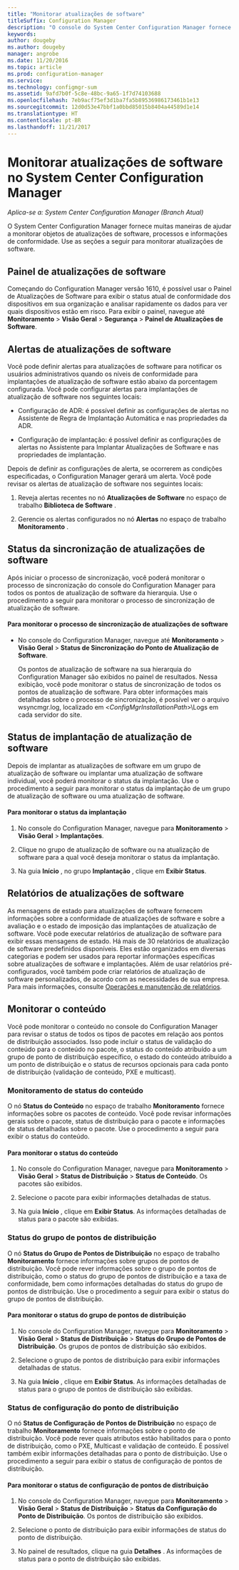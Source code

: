 ```yaml
---
title: "Monitorar atualizações de software"
titleSuffix: Configuration Manager
description: "O console do System Center Configuration Manager fornece alertas e status para monitorar atualizações e a conformidade."
keywords: 
author: dougeby
ms.author: dougeby
manager: angrobe
ms.date: 11/20/2016
ms.topic: article
ms.prod: configuration-manager
ms.service: 
ms.technology: configmgr-sum
ms.assetid: 9afd7b0f-5c8e-48bc-9a65-1f7d74103688
ms.openlocfilehash: 7eb9acf75ef3d1ba7fa5b89536986173461b1e13
ms.sourcegitcommit: 12d0d53e47bbf1a0bbd85015b8404a44589d1e14
ms.translationtype: HT
ms.contentlocale: pt-BR
ms.lasthandoff: 11/21/2017
---
```

# <a name="monitor-software-updates-in-system-center-configuration-manager"></a>Monitorar atualizações de software no System Center Configuration Manager

*Aplica-se a: System Center Configuration Manager (Branch Atual)*

O System Center Configuration Manager fornece muitas maneiras de ajudar a monitorar objetos de atualizações de software, processos e informações de conformidade. Use as seções a seguir para monitorar atualizações de software.

## <a name="software-updates-dashboard"></a>Painel de atualizações de software
Começando do Configuration Manager versão 1610, é possível usar o Painel de Atualizações de Software para exibir o status atual de conformidade dos dispositivos em sua organização e analisar rapidamente os dados para ver quais dispositivos estão em risco. Para exibir o painel, navegue até **Monitoramento** > **Visão Geral** > **Segurança** > **Painel de Atualizações de Software**.   

##  <a name="BKMK_SUAlerts"></a> Alertas de atualizações de software  
 Você pode definir alertas para atualizações de software para notificar os usuários administrativos quando os níveis de conformidade para implantações de atualização de software estão abaixo da porcentagem configurada. Você pode configurar alertas para implantações de atualização de software nos seguintes locais:  

-   Configuração de ADR: é possível definir as configurações de alertas no Assistente de Regra de Implantação Automática e nas propriedades da ADR.  

-   Configuração de implantação: é possível definir as configurações de alertas no Assistente para Implantar Atualizações de Software e nas propriedades de implantação.  

Depois de definir as configurações de alerta, se ocorrerem as condições especificadas, o Configuration Manager gerará um alerta. Você pode revisar os alertas de atualização de software nos seguintes locais:  

1.  Reveja alertas recentes no nó **Atualizações de Software** no espaço de trabalho **Biblioteca de Software** .  

2.  Gerencie os alertas configurados no nó **Alertas** no espaço de trabalho **Monitoramento** .  

##  <a name="BKMK_SUSyncStatus"></a> Status da sincronização de atualizações de software  
 Após iniciar o processo de sincronização, você poderá monitorar o processo de sincronização do console do Configuration Manager para todos os pontos de atualização de software da hierarquia. Use o procedimento a seguir para monitorar o processo de sincronização de atualização de software.  

#### <a name="to-monitor-the-software-updates-synchronization-process"></a>Para monitorar o processo de sincronização de atualizações de software  

- No console do Configuration Manager, navegue até **Monitoramento** > **Visão Geral** > **Status de Sincronização do Ponto de Atualização de Software**.  

    Os pontos de atualização de software na sua hierarquia do Configuration Manager são exibidos no painel de resultados. Nessa exibição, você pode monitorar o status de sincronização de todos os pontos de atualização de software. Para obter informações mais detalhadas sobre o processo de sincronização, é possível ver o arquivo wsyncmgr.log, localizado em <*ConfigMgrInstallationPath*>\Logs em cada servidor do site.  

##  <a name="BKMK_SUDeployStatus"></a> Status de implantação de atualização de software  
 Depois de implantar as atualizações de software em um grupo de atualização de software ou implantar uma atualização de software individual, você poderá monitorar o status da implantação. Use o procedimento a seguir para monitorar o status da implantação de um grupo de atualização de software ou uma atualização de software.  

#### <a name="to-monitor-deployment-status"></a>Para monitorar o status da implantação  

1.  No console do Configuration Manager, navegue para **Monitoramento** > **Visão Geral** > **Implantações**.  

2.  Clique no grupo de atualização de software ou na atualização de software para a qual você deseja monitorar o status da implantação.  

3.  Na guia **Início** , no grupo **Implantação** , clique em **Exibir Status**.  

##  <a name="BKMK_SUReports"></a> Relatórios de atualizações de software  
 As mensagens de estado para atualizações de software fornecem informações sobre a conformidade de atualizações de software e sobre a avaliação e o estado de imposição das implantações de atualização de software. Você pode executar relatórios de atualização de software para exibir essas mensagens de estado. Há mais de 30 relatórios de atualização de software predefinidos disponíveis. Eles estão organizados em diversas categorias e podem ser usados para reportar informações específicas sobre atualizações de software e implantações. Além de usar relatórios pré-configurados, você também pode criar relatórios de atualização de software personalizados, de acordo com as necessidades de sua empresa. Para mais informações, consulte [Operações e manutenção de relatórios](../../core/servers/manage/operations-and-maintenance-for-reporting.md).  

##  <a name="BKMK_MonitorContent"></a> Monitorar o conteúdo  
 Você pode monitorar o conteúdo no console do Configuration Manager para revisar o status de todos os tipos de pacotes em relação aos pontos de distribuição associados. Isso pode incluir o status de validação do conteúdo para o conteúdo no pacote, o status do conteúdo atribuído a um grupo de ponto de distribuição específico, o estado do conteúdo atribuído a um ponto de distribuição e o status de recursos opcionais para cada ponto de distribuição (validação de conteúdo, PXE e multicast).  

###  <a name="BKMK_ContentStatus"></a> Monitoramento de status do conteúdo  
 O nó **Status do Conteúdo** no espaço de trabalho **Monitoramento** fornece informações sobre os pacotes de conteúdo. Você pode revisar informações gerais sobre o pacote, status de distribuição para o pacote e informações de status detalhadas sobre o pacote. Use o procedimento a seguir para exibir o status do conteúdo.  

#### <a name="to-monitor-content-status"></a>Para monitorar o status do conteúdo  

1.  No console do Configuration Manager, navegue para **Monitoramento** > **Visão Geral** > **Status de Distribuição** > **Status de Conteúdo**. Os pacotes são exibidos.  

2.  Selecione o pacote para exibir informações detalhadas de status.  

3.  Na guia **Início** , clique em **Exibir Status**. As informações detalhadas de status para o pacote são exibidas.  

###  <a name="BKMK_DPGroupStatus"></a> Status do grupo de pontos de distribuição  
 O nó **Status do Grupo de Pontos de Distribuição** no espaço de trabalho **Monitoramento** fornece informações sobre grupos de pontos de distribuição. Você pode rever informações sobre o grupo de pontos de distribuição, como o status do grupo de pontos de distribuição e a taxa de conformidade, bem como informações detalhadas do status do grupo de pontos de distribuição. Use o procedimento a seguir para exibir o status do grupo de pontos de distribuição.  

#### <a name="to-monitor-distribution-point-group-status"></a>Para monitorar o status do grupo de pontos de distribuição  

1.  No console do Configuration Manager, navegue para **Monitoramento** > **Visão Geral** > **Status de Distribuição** > **Status do Grupo de Pontos de Distribuição**. Os grupos de pontos de distribuição são exibidos.  

2.  Selecione o grupo de pontos de distribuição para exibir informações detalhadas de status.  

3.  Na guia **Início** , clique em **Exibir Status**. As informações detalhadas de status para o grupo de pontos de distribuição são exibidas.  

###  <a name="BKMK_DPConfigStatus"></a> Status de configuração do ponto de distribuição  
 O nó **Status de Configuração de Pontos de Distribuição** no espaço de trabalho **Monitoramento** fornece informações sobre o ponto de distribuição. Você pode rever quais atributos estão habilitados para o ponto de distribuição, como o PXE, Multicast e validação de conteúdo. É possível também exibir informações detalhadas para o ponto de distribuição. Use o procedimento a seguir para exibir o status de configuração de pontos de distribuição.  

#### <a name="to-monitor-distribution-point-configuration-status"></a>Para monitorar o status de configuração de pontos de distribuição  

1.  No console do Configuration Manager, navegue para **Monitoramento** > **Visão Geral** > **Status de Distribuição** > **Status da Configuração do Ponto de Distribuição**. Os pontos de distribuição são exibidos.  

2.  Selecione o ponto de distribuição para exibir informações de status do ponto de distribuição.  

3.  No painel de resultados, clique na guia **Detalhes** . As informações de status para o ponto de distribuição são exibidas.  
